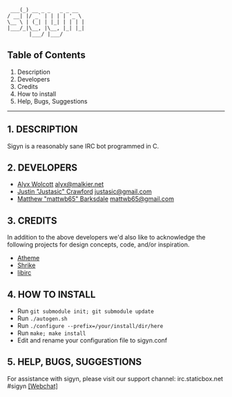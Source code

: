 ```  _
 ___(_) __ _ _   _ _ __
/ __| |/ _` | | | | '_ \
\__ \ | (_| | |_| | | | |
|___/_|\__, |\__, |_| |_|
       |___/ |___/
 ```

## Table of Contents
1.   Description
2.   Developers
3.   Credits
4.   How to install
5.   Help, Bugs, Suggestions

------------------------------------------------------------
## 1. DESCRIPTION

Sigyn is a reasonably sane IRC bot programmed in C.

## 2. DEVELOPERS

+ [Alyx Wolcott](https://github.com/alyx) <alyx@malkier.net>
+ [Justin "Justasic" Crawford](https://github.com/Justasic) <justasic@gmail.com>
+ [Matthew "mattwb65" Barksdale](https://github.com/mattwb65) <mattwb65@gmail.com>

## 3. CREDITS

In addition to the above developers we'd also like to acknowledge the following
projects for design concepts, code, and/or inspiration.

+ [Atheme](http://atheme.net)
+ [Shrike](http://shrike.malkier.net)
+ [libirc](https://github.com/elly/libirc)

## 4. HOW TO INSTALL

- Run `git submodule init; git submodule update`
- Run `./autogen.sh`
- Run `./configure --prefix=/your/install/dir/here`
- Run `make; make install`
- Edit and rename your configuration file to sigyn.conf

## 5. HELP, BUGS, SUGGESTIONS

For assistance with sigyn, please visit our support channel: irc.staticbox.net #sigyn [&#91;Webchat&#93;](http://webchat.staticbox.net/?channels=sigyn)

